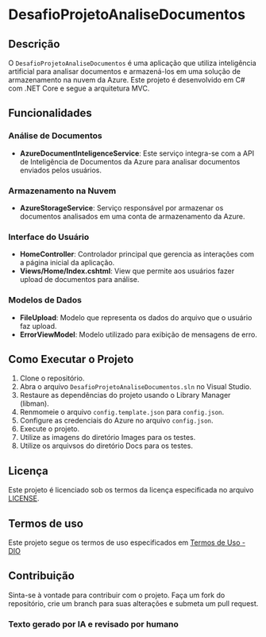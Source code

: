 # DesafioProjetoAnaliseDocumentos

## Descrição
O `DesafioProjetoAnaliseDocumentos` é uma aplicação que utiliza inteligência artificial para analisar documentos e armazená-los em uma solução de armazenamento na nuvem da Azure. Este projeto é desenvolvido em C# com .NET Core e segue a arquitetura MVC.

## Funcionalidades

### Análise de Documentos
- **AzureDocumentInteligenceService**: Este serviço integra-se com a API de Inteligência de Documentos da Azure para analisar documentos enviados pelos usuários.

### Armazenamento na Nuvem
- **AzureStorageService**: Serviço responsável por armazenar os documentos analisados em uma conta de armazenamento da Azure.

### Interface do Usuário
- **HomeController**: Controlador principal que gerencia as interações com a página inicial da aplicação.
- **Views/Home/Index.cshtml**: View que permite aos usuários fazer upload de documentos para análise.

### Modelos de Dados
- **FileUpload**: Modelo que representa os dados do arquivo que o usuário faz upload.
- **ErrorViewModel**: Modelo utilizado para exibição de mensagens de erro.

## Como Executar o Projeto
1. Clone o repositório.
2. Abra o arquivo `DesafioProjetoAnaliseDocumentos.sln` no Visual Studio.
3. Restaure as dependências do projeto usando o Library Manager (libman).
4. Renmomeie o arquivo `config.template.json` para `config.json`.
5. Configure as credenciais do Azure no arquivo `config.json`.
6. Execute o projeto.
7. Utilize as imagens do diretório Images para os testes.
8. Utilize os arquivsos do diretório Docs para os testes.

## Licença
Este projeto é licenciado sob os termos da licença especificada no arquivo [LICENSE](LICENSE).

## Termos de uso
Este projeto segue os termos de uso especificados em <a href="https://app.dio.me/terms/" target="_blank">Termos de Uso - DIO</a>

## Contribuição
Sinta-se à vontade para contribuir com o projeto. Faça um fork do repositório, crie um branch para suas alterações e submeta um pull request.

### Texto gerado por IA e revisado por humano
